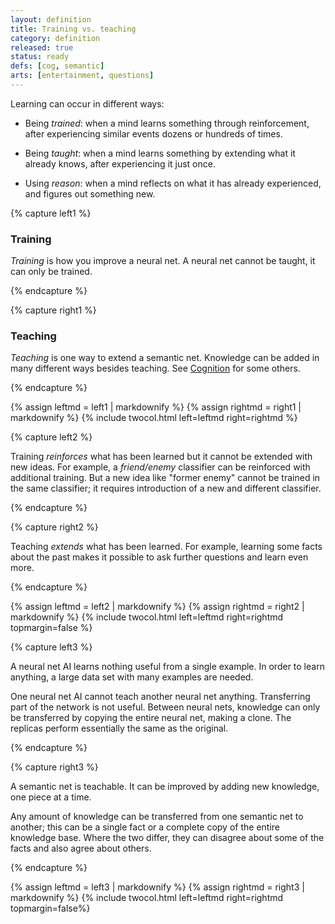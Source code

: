```yaml
---
layout: definition
title: Training vs. teaching
category: definition
released: true
status: ready
defs: [cog, semantic]
arts: [entertainment, questions]
---
```


Learning can occur in different ways:

* Being *trained*: when a mind learns something through reinforcement,
  after experiencing similar events dozens or hundreds of times.

* Being *taught*: when a mind learns something by extending what it
  already knows, after experiencing it just once.

* Using *reason*: when a mind reflects on what it has already
  experienced, and figures out something new.

{% capture left1 %}

### Training

*Training* is how you improve a neural net. A neural net cannot be
taught, it can only be trained. 

{% endcapture %}

{% capture right1 %}

### Teaching

*Teaching* is one way to extend a semantic net. Knowledge can be added
in many different ways besides teaching. See [Cognition](cog) for some
others.

{% endcapture %}

{% assign leftmd = left1 | markdownify %}
{% assign rightmd = right1 | markdownify %}
{% include twocol.html left=leftmd right=rightmd %}

{% capture left2 %}

Training *reinforces* what has been learned but it cannot be extended with new ideas.
For example, a *friend/enemy* classifier can be reinforced with additional training.
But a new idea like "former enemy" cannot be trained in the same classifier; 
it requires introduction of a new and different classifier.

{% endcapture %}

{% capture right2 %}

Teaching *extends* what has been learned. For example, learning some
facts about the past makes it possible to ask further questions and
learn even more.

{% endcapture %}

{% assign leftmd = left2 | markdownify %}
{% assign rightmd = right2 | markdownify %}
{% include twocol.html left=leftmd right=rightmd topmargin=false %}

{% capture left3 %}

A neural net AI learns nothing useful from a single example. In order to
learn anything, a large data set with many examples are needed.

One neural net AI cannot teach another neural net anything. Transferring
part of the network is not useful. Between neural nets, knowledge can
only be transferred by copying the entire neural net, making a clone.
The replicas perform essentially the same as the original.

{% endcapture %}

{% capture right3 %}

A semantic net is teachable. It can be improved by adding new
knowledge, one piece at a time.

Any amount of knowledge can be transferred from one semantic net to
another; this can be a single fact or a complete copy of the entire
knowledge base.  Where the two differ, they can disagree about
some of the facts and also agree about others.

{% endcapture %}


{% assign leftmd = left3 | markdownify %}
{% assign rightmd = right3 | markdownify %}
{% include twocol.html left=leftmd right=rightmd topmargin=false%}


